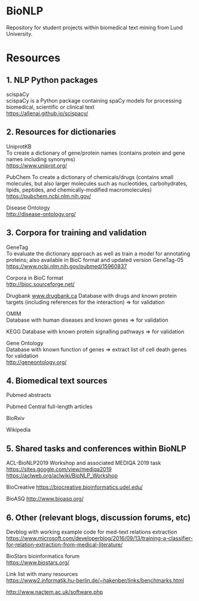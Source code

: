 BioNLP
=======
Repository for student projects within biomedical text mining from Lund University.


# Resources
## 1. NLP Python packages  
scispaCy  
scispaCy is a Python package containing spaCy models for processing biomedical, scientific or clinical text  
https://allenai.github.io/scispacy/


## 2. Resources for dictionaries  
UniprotKB  
To create a dictionary of gene/protein names (contains protein and gene names including synonyms)  
https://www.uniprot.org/

PubChem
To create a dictionary of chemicals/drugs (contains small molecules, but also larger molecules such as nucleotides, carbohydrates, lipids, peptides, and chemically-modified macromolecules)  
https://pubchem.ncbi.nlm.nih.gov/

Disease Ontology  
http://disease-ontology.org/


## 3. Corpora for training and validation  
GeneTag  
To evaluate the dictionary approach as well as train a model for annotating proteins; also available in BioC format and updated version GeneTag-05  
https://www.ncbi.nlm.nih.gov/pubmed/15960837

Corpora in BioC format  
http://bioc.sourceforge.net/

Drugbank
www.drugbank.ca
Database with drugs and known protein targets (including references for the interaction) => for validation  

OMIM  
Database with human diseases and known genes => for validation  

KEGG
Database with known protein signalling pathways => for validation

Gene Ontology  
Database with known function of genes => extract list of cell death genes for validation  
http://geneontology.org/


## 4. Biomedical text sources
Pubmed abstracts

Pubmed Central full-length articles

BioRxiv

Wikipedia


## 5. Shared tasks and conferences within BioNLP
ACL-BioNLP2019 Workshop and associated MEDIQA 2019 task
https://sites.google.com/view/mediqa2019
https://aclweb.org/aclwiki/BioNLP_Workshop

BioCreative
https://biocreative.bioinformatics.udel.edu/

BioASQ
http://www.bioasq.org/


## 6. Other (relevant blogs, discussion forums, etc)  
Devblog with working example code for med-text relations extraction  
https://www.microsoft.com/developerblog/2016/09/13/training-a-classifier-for-relation-extraction-from-medical-literature/

BioStars bioinformatics forum  
https://www.biostars.org/

Link list with many resources   
https://www2.informatik.hu-berlin.de/~hakenber/links/benchmarks.html

http://www.nactem.ac.uk/software.php


